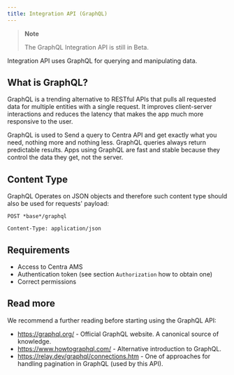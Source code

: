 ```yaml
---
title: Integration API (GraphQL)
---
```




> **Note**
>
> The GraphQL Integration API is still in Beta.


Integration API uses GraphQL for querying and manipulating data.

## What is GraphQL?
GraphQL is a trending alternative to RESTful APIs that pulls
all requested data for multiple entities with a single request.
It improves client-server interactions and reduces the latency that makes the
app much more responsive to the user.

GraphQL is used to Send a query to Centra API and get exactly what you need,
nothing more and nothing less. GraphQL queries always return predictable results.
Apps using GraphQL are fast and stable because they control the data they get,
not the server.

## Content Type

GraphQL Operates on JSON objects and therefore such content type should also be
used for requests' payload:

```http
POST *base*/graphql

Content-Type: application/json
```

## Requirements
- Access to Centra AMS
- Authentication token (see section `Authorization` how to obtain one)
- Correct permissions

## Read more

We recommend a further reading before starting using the GraphQL API:

- <a href="https://graphql.org" target="_blank">https://graphql.org/</a> - Official GraphQL website. A canonical source of knowledge.
- <a href="https://www.howtographql.com/" target="_blank">https://www.howtographql.com/</a> - Alternative introduction to GraphQL.
- <a href="https://relay.dev/graphql/connections.htm" target="_blank">https://relay.dev/graphql/connections.htm</a> - One of approaches for handling pagination in GraphQL (used by this API).
